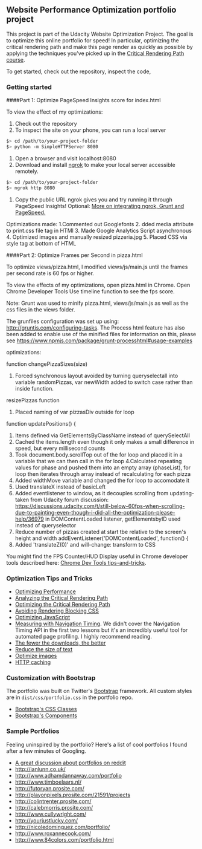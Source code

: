 ## Website Performance Optimization portfolio project

This project is part of the Udacity  Website Optimization Project. The goal is to optimize this online portfolio for speed! In particular, optimizing the critical rendering path and make this page render as quickly as possible by applying the techniques you've picked up in the [Critical Rendering Path course](https://www.udacity.com/course/ud884).

To get started, check out the repository, inspect the code,

### Getting started

####Part 1: Optimize PageSpeed Insights score for index.html

To view the effect of my optimizations:

1. Check out the repository
1. To inspect the site on your phone, you can run a local server

  ```bash
  $> cd /path/to/your-project-folder
  $> python -m SimpleHTTPServer 8080
  ```

1. Open a browser and visit localhost:8080
1. Download and install [ngrok](https://ngrok.com/) to make your local server accessible remotely.

  ``` bash
  $> cd /path/to/your-project-folder
  $> ngrok http 8080
  ```

1. Copy the public URL ngrok gives you and try running it through PageSpeed Insights! Optional: [More on integrating ngrok, Grunt and PageSpeed.](http://www.jamescryer.com/2014/06/12/grunt-pagespeed-and-ngrok-locally-testing/)



Optimizations made:
1.Commented out Googlefonts
2. dded media attribute to print.css file tag in HTMl
3. Made Google Analytics Script asynchronous
4. Optimized images and manually resized pizzeria.jpg
5. Placed CSS via style tag at bottom of HTML



####Part 2: Optimize Frames per Second in pizza.html

To optimize views/pizza.html, I  modified views/js/main.js until the frames per second rate is 60 fps or higher.

To view the effects of my optimizations, open pizza.html in Chrome.
Open Chrome Developer Tools
Use timeline function to see the fps score.

Note: Grunt was used to minify pizza.html, views/js/main.js as well as the css files in the views folder.

The grunfiles configuration was set up using: http://gruntjs.com/configuring-tasks. The Process html feature has also been added to enable use of the minified files for information on this, please see https://www.npmjs.com/package/grunt-processhtml#usage-examples


optimizations:

function changePizzaSizes(size)
1. Forced synchronous layout avoided by turning queryselectall into variable randomPizzas, var newWidth added to switch case rather than inside function.

resizePizzas function
1. Placed naming of var pizzasDiv outside for loop

function updatePositions() {
1. Items defined via GetElementsByClassName instead of querySelectAll
2. Cached the items.length even though it only makes a small difference in speed, but every millisecond counts
3. Took document.body.scrollTop out of the for loop and placed it in a variable that we can then call in the for loop
4.Calculated repeating values for phase and pushed them into an empty array (phaseList), for loop then iterates through array instead of recalculating for each pizza
5. Added widthMove variable and changed the for loop to accomodate it
6. Used translateX instead of basicLeft
7. Added eventlistener to window, as it decouples scrolling from updating- taken from Udacity forum discussion: https://discussions.udacity.com/t/still-below-60fps-when-scrolling-due-to-painting-even-though-i-did-all-the-optimization-please-help/36979
 in DOMContentLoaded listener, getElementsbyID used instead of queryselector
8. Reduce number of pizzas created at start tbe relative to the screen's height and width addEventListener('DOMContentLoaded', function() {
9. Added 'translateZ(0)' and will-change: transform to CSS


You might find the FPS Counter/HUD Display useful in Chrome developer tools described here: [Chrome Dev Tools tips-and-tricks](https://developer.chrome.com/devtools/docs/tips-and-tricks).

### Optimization Tips and Tricks
* [Optimizing Performance](https://developers.google.com/web/fundamentals/performance/ "web performance")
* [Analyzing the Critical Rendering Path](https://developers.google.com/web/fundamentals/performance/critical-rendering-path/analyzing-crp.html "analyzing crp")
* [Optimizing the Critical Rendering Path](https://developers.google.com/web/fundamentals/performance/critical-rendering-path/optimizing-critical-rendering-path.html "optimize the crp!")
* [Avoiding Rendering Blocking CSS](https://developers.google.com/web/fundamentals/performance/critical-rendering-path/render-blocking-css.html "render blocking css")
* [Optimizing JavaScript](https://developers.google.com/web/fundamentals/performance/critical-rendering-path/adding-interactivity-with-javascript.html "javascript")
* [Measuring with Navigation Timing](https://developers.google.com/web/fundamentals/performance/critical-rendering-path/measure-crp.html "nav timing api"). We didn't cover the Navigation Timing API in the first two lessons but it's an incredibly useful tool for automated page profiling. I highly recommend reading.
* <a href="https://developers.google.com/web/fundamentals/performance/optimizing-content-efficiency/eliminate-downloads.html">The fewer the downloads, the better</a>
* <a href="https://developers.google.com/web/fundamentals/performance/optimizing-content-efficiency/optimize-encoding-and-transfer.html">Reduce the size of text</a>
* <a href="https://developers.google.com/web/fundamentals/performance/optimizing-content-efficiency/image-optimization.html">Optimize images</a>
* <a href="https://developers.google.com/web/fundamentals/performance/optimizing-content-efficiency/http-caching.html">HTTP caching</a>

### Customization with Bootstrap
The portfolio was built on Twitter's <a href="http://getbootstrap.com/">Bootstrap</a> framework. All custom styles are in `dist/css/portfolio.css` in the portfolio repo.

* <a href="http://getbootstrap.com/css/">Bootstrap's CSS Classes</a>
* <a href="http://getbootstrap.com/components/">Bootstrap's Components</a>

### Sample Portfolios

Feeling uninspired by the portfolio? Here's a list of cool portfolios I found after a few minutes of Googling.

* <a href="http://www.reddit.com/r/webdev/comments/280qkr/would_anybody_like_to_post_their_portfolio_site/">A great discussion about portfolios on reddit</a>
* <a href="http://ianlunn.co.uk/">http://ianlunn.co.uk/</a>
* <a href="http://www.adhamdannaway.com/portfolio">http://www.adhamdannaway.com/portfolio</a>
* <a href="http://www.timboelaars.nl/">http://www.timboelaars.nl/</a>
* <a href="http://futoryan.prosite.com/">http://futoryan.prosite.com/</a>
* <a href="http://playonpixels.prosite.com/21591/projects">http://playonpixels.prosite.com/21591/projects</a>
* <a href="http://colintrenter.prosite.com/">http://colintrenter.prosite.com/</a>
* <a href="http://calebmorris.prosite.com/">http://calebmorris.prosite.com/</a>
* <a href="http://www.cullywright.com/">http://www.cullywright.com/</a>
* <a href="http://yourjustlucky.com/">http://yourjustlucky.com/</a>
* <a href="http://nicoledominguez.com/portfolio/">http://nicoledominguez.com/portfolio/</a>
* <a href="http://www.roxannecook.com/">http://www.roxannecook.com/</a>
* <a href="http://www.84colors.com/portfolio.html">http://www.84colors.com/portfolio.html</a>
